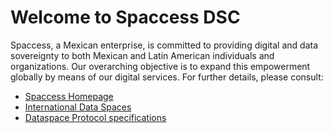 # Welcome to Spaccess DSC

Spaccess, a Mexican enterprise, is committed to providing digital and data sovereignty to both Mexican and Latin American individuals and organizations. Our overarching objective is to expand this empowerment globally by means of our digital services. For further details, please consult:
- [Spaccess Homepage](https://spaccess.com.mx/)
- [International Data Spaces](https://www.internationaldataspaces.org)
- [Dataspace Protocol specifications](https://docs.internationaldataspaces.org/dataspace-protocol)